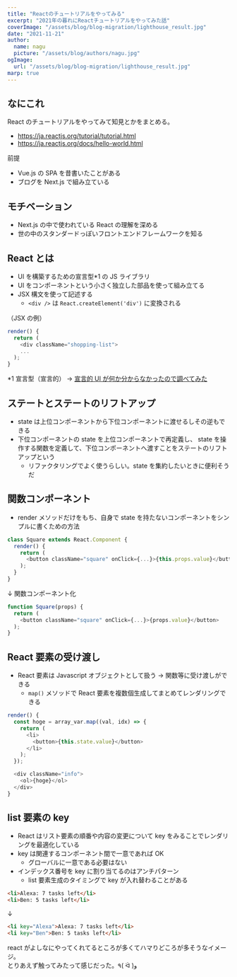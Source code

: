 ```yaml
---
title: "Reactのチュートリアルをやってみる"
excerpt: "2021年の暮れにReactチュートリアルをやってみた話"
coverImage: "/assets/blog/blog-migration/lighthouse_result.jpg"
date: "2021-11-21"
author:
  name: nagu
  picture: "/assets/blog/authors/nagu.jpg"
ogImage:
  url: "/assets/blog/blog-migration/lighthouse_result.jpg"
marp: true
---
```


## なにこれ

React のチュートリアルをやってみて知見とかをまとめる。

- https://ja.reactjs.org/tutorial/tutorial.html
- https://ja.reactjs.org/docs/hello-world.html

前提

- Vue.js の SPA を昔書いたことがある
- ブログを Next.js で組み立ている

## モチベーション

- Next.js の中で使われている React の理解を深める
- 世の中のスタンダードっぽいフロントエンドフレームワークを知る

## React とは

- UI を構築するための宣言型\*1 の JS ライブラリ
- UI をコンポーネントという小さく独立した部品を使って組み立てる
- JSX 構文を使って記述する
  - `<div />` は `React.createElement('div')` に変換される

（JSX の例）

```js
render() {
  return (
    <div className="shopping-list">
    ...
  );
}
```

\*1 宣言型（宣言的） → [宣言的 UI が何か分からなかったので調べてみた
](https://zenn.dev/arei/articles/f59e263aa3edf2)

## ステートとステートのリフトアップ

- state は上位コンポーネントから下位コンポーネントに渡せるしその逆もできる
- 下位コンポーネントの state を上位コンポーネントで再定義し、 state を操作する関数を定義して、下位コンポーネントへ渡すことをステートのリフトアップという
  - リファクタリングでよく使うらしい。state を集約したいときに便利そうだ

## 関数コンポーネント

- render メソッドだけをもち、自身で state を持たないコンポーネントをシンプルに書くための方法

```js
class Square extends React.Component {
  render() {
    return (
      <button className="square" onClick={...}>{this.props.value}</button>
    );
  }
}
```

↓ 関数コンポーネント化

```js
function Square(props) {
  return (
    <button className="square" onClick={...}>{props.value}</button>
  );
}
```

## React 要素の受け渡し

- React 要素は Javascript オブジェクトとして扱う → 関数等に受け渡しができる
  - `map()` メソッドで React 要素を複数個生成してまとめてレンダリングできる

```js
render() {
  const hoge = array_var.map((val, idx) => {
    return (
      <li>
        <button>{this.state.value}</button>
      </li>
    );
  });

  <div className="info">
    <ol>{hoge}</ol>
  </div>
}
```

## list 要素の key

- React はリスト要素の順番や内容の変更について key をみることでレンダリングを最適化している
- key は関連するコンポーネント間で一意であれば OK
  - グローバルに一意である必要はない
- インデックス番号を key に割り当てるのはアンチパターン
  - list 要素生成のタイミングで key が入れ替わることがある

```html
<li>Alexa: 7 tasks left</li>
<li>Ben: 5 tasks left</li>
```

↓

```html
<li key="Alexa">Alexa: 7 tasks left</li>
<li key="Ben">Ben: 5 tasks left</li>
```

react がよしなにやってくれてるところが多くてハマりどころが多そうなイメージ。  
とりあえず触ってみたって感じだった。٩( ᐛ )و
